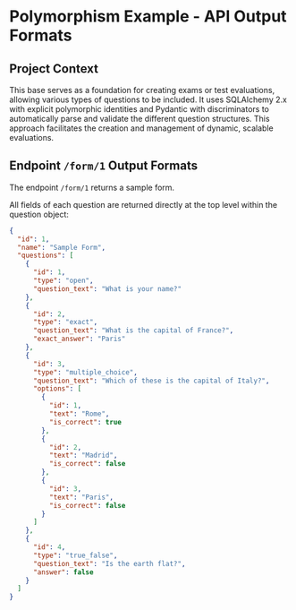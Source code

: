 # Polymorphism Example - API Output Formats

## Project Context
This base serves as a foundation for creating exams or test evaluations, allowing various types of questions to be included. It uses SQLAlchemy 2.x with explicit polymorphic identities and Pydantic with discriminators to automatically parse and validate the different question structures. This approach facilitates the creation and management of dynamic, scalable evaluations.

## Endpoint `/form/1` Output Formats

The endpoint `/form/1` returns a sample form.

All fields of each question are returned directly at the top level within the question object:

```json
{
  "id": 1,
  "name": "Sample Form",
  "questions": [
    {
      "id": 1,
      "type": "open",
      "question_text": "What is your name?"
    },
    {
      "id": 2,
      "type": "exact",
      "question_text": "What is the capital of France?",
      "exact_answer": "Paris"
    },
    {
      "id": 3,
      "type": "multiple_choice",
      "question_text": "Which of these is the capital of Italy?",
      "options": [
        {
          "id": 1,
          "text": "Rome",
          "is_correct": true
        },
        {
          "id": 2,
          "text": "Madrid",
          "is_correct": false
        },
        {
          "id": 3,
          "text": "Paris",
          "is_correct": false
        }
      ]
    },
    {
      "id": 4,
      "type": "true_false",
      "question_text": "Is the earth flat?",
      "answer": false
    }
  ]
}
```
